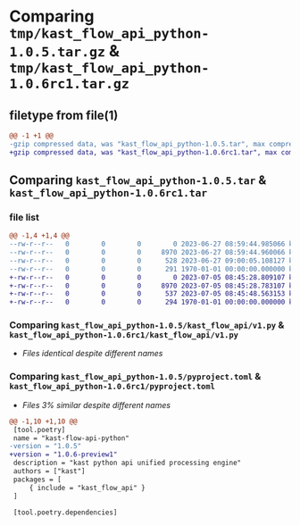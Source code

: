 # Comparing `tmp/kast_flow_api_python-1.0.5.tar.gz` & `tmp/kast_flow_api_python-1.0.6rc1.tar.gz`

## filetype from file(1)

```diff
@@ -1 +1 @@
-gzip compressed data, was "kast_flow_api_python-1.0.5.tar", max compression
+gzip compressed data, was "kast_flow_api_python-1.0.6rc1.tar", max compression
```

## Comparing `kast_flow_api_python-1.0.5.tar` & `kast_flow_api_python-1.0.6rc1.tar`

### file list

```diff
@@ -1,4 +1,4 @@
--rw-r--r--   0        0        0        0 2023-06-27 08:59:44.985066 kast_flow_api_python-1.0.5/kast_flow_api/__init__.py
--rw-r--r--   0        0        0     8970 2023-06-27 08:59:44.960066 kast_flow_api_python-1.0.5/kast_flow_api/v1.py
--rw-r--r--   0        0        0      528 2023-06-27 09:00:05.108127 kast_flow_api_python-1.0.5/pyproject.toml
--rw-r--r--   0        0        0      291 1970-01-01 00:00:00.000000 kast_flow_api_python-1.0.5/PKG-INFO
+-rw-r--r--   0        0        0        0 2023-07-05 08:45:28.809107 kast_flow_api_python-1.0.6rc1/kast_flow_api/__init__.py
+-rw-r--r--   0        0        0     8970 2023-07-05 08:45:28.783107 kast_flow_api_python-1.0.6rc1/kast_flow_api/v1.py
+-rw-r--r--   0        0        0      537 2023-07-05 08:45:48.563153 kast_flow_api_python-1.0.6rc1/pyproject.toml
+-rw-r--r--   0        0        0      294 1970-01-01 00:00:00.000000 kast_flow_api_python-1.0.6rc1/PKG-INFO
```

### Comparing `kast_flow_api_python-1.0.5/kast_flow_api/v1.py` & `kast_flow_api_python-1.0.6rc1/kast_flow_api/v1.py`

 * *Files identical despite different names*

### Comparing `kast_flow_api_python-1.0.5/pyproject.toml` & `kast_flow_api_python-1.0.6rc1/pyproject.toml`

 * *Files 3% similar despite different names*

```diff
@@ -1,10 +1,10 @@
 [tool.poetry]
 name = "kast-flow-api-python"
-version = "1.0.5"
+version = "1.0.6-preview1"
 description = "kast python api unified processing engine"
 authors = ["kast"]
 packages = [
     { include = "kast_flow_api" }
 ]
 
 [tool.poetry.dependencies]
```

